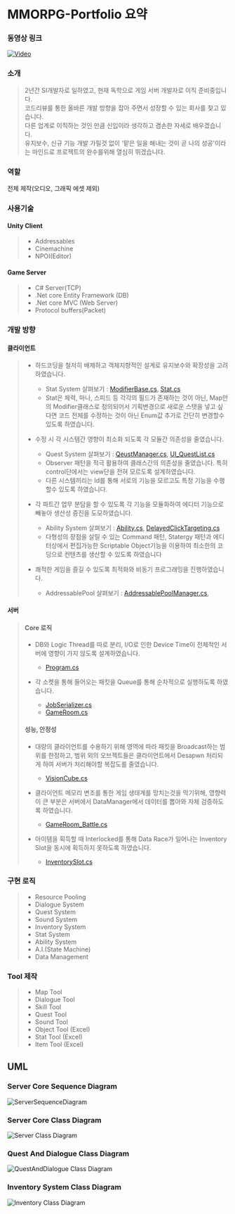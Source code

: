 # MMORPG-Portfolio 요약

### 동영상 링크
[![Video](https://img.youtube.com/vi/D5QFlw5yei8/0.jpg)](https://youtu.be/D5QFlw5yei8)

### 소개
> 2년간 SI개발자로 일하였고, 현재 독학으로 게임 서버 개발자로 이직 준비중입니다.  
> 코드리뷰를 통한 올바른 개발 방향을 잡아 주면서 성장할 수 있는 회사를 찾고 있습니다.  
> 다른 업계로 이직하는 것인 만큼 신입이라 생각하고 겸손한 자세로 배우겠습니다.  
> 유지보수, 신규 기능 개발 가릴것 없이 '맡은 일을 해내는 것이 곧 나의 성공'이라는 마인드로 프로젝트의 완수를위해 열심히 뛰겠습니다.

### 역할
전체 제작(오디오, 그래픽 에셋 제외)

### 사용기술
#### Unity Client
> + Addressables
> + Cinemachine
> + NPOI(Editor)

#### Game Server
> + C# Server(TCP)
> + .Net core Entity Framework (DB)
> + .Net core MVC (Web Server)
> + Protocol buffers(Packet)

### 개발 방향
#### 클라이언트
> - 하드코딩을 철저히 배제하고 객체지향적인 설계로 유지보수와 확장성을 고려하였습니다.
>   - Stat System 살펴보기 : 
>   [ModifierBase.cs](https://github.com/Elogen0/MMORPG_Portfolio/blob/master/Client_Script/Stats/ModifiableBase.cs), 
>   [Stat.cs](https://github.com/Elogen0/MMORPG_Portfolio/blob/master/Client_Script/Stats/Stat.cs)
>   - Stat은 체력, 마나, 스피드 등 각각의 필드가 존재하는 것이 아닌, Map안의 Modifier클래스로 정의되어서 기획변경으로 새로운 스탯을 넣고 싶다면 코드 전체를 수정하는 것이 아닌 Enum값 추가로 간단히 변경할수 있도록 하였습니다.
>   
> - 수정 시 각 시스템간 영향이 최소화 되도록 각 모듈간 의존성을 줄였습니다.
>   - Quest System 살펴보기 :
>   [QeustManager.cs](https://github.com/Elogen0/MMORPG_Portfolio/blob/master/Client_Script/Common/Managers/QuestManager.cs), 
>   [UI_QuestList.cs](https://github.com/Elogen0/MMORPG_Portfolio/blob/master/Client_Script/DialogueSystem/Quests/UI_QuestList.cs)
>   - Observer 패턴을 적극 활용하여 클래스간의 의존성을 줄였습니다. 특히 control단에서는 view단을 전혀 모르도록 설계하였습니다.
>   - 다른 시스템끼리는 Id를 통해 서로의 기능을 모르고도 특정 기능을 수행할수 있도록 하였습니다.
>   
> - 각 파트간 업무 분담을 할 수 있도록 각 기능을 모듈화하여 에디터 기능으로 빼놓아 생산성 증진을 도모하였습니다.
>   - Ability System 살펴보기 :
>   [Ability.cs](https://github.com/Elogen0/MMORPG_Portfolio/blob/master/Client_Script/GameLogic/Abilities/Ability.cs), 
>   [DelayedClickTargeting.cs](https://github.com/Elogen0/MMORPG_Portfolio/blob/master/Client_Script/GameLogic/Abilities/Targeting/DelayedClickTargeting.cs)
>   - 다형성의 장점을 살릴 수 있는 Command 패턴, Statergy 패턴과 에디터상에서 편집가능한 Scriptable Object기능을 이용하여 최소한의 코딩으로 컨텐츠를 생산할 수 있도록 하였습니다
>   
> - 쾌적한 게임을 즐길 수 있도록 최적화와 비동기 프로그래밍을 진행하였습니다.
>   - AddressablePool 살펴보기 : 
>   [AddressablePoolManager.cs](https://github.com/Elogen0/MMORPG_Portfolio/blob/master/Client_Script/Common/ResourceManagement/AddressablePoolManager.cs), 

#### 서버
> #### Core 로직
> - DB와 Logic Thread를 따로 분리, I/O로 인한 Device Time이 전체적인 서버에 영향이 가지 않도록 설계하였습니다.
>   - [Program.cs](https://github.com/Elogen0/MMORPG_Portfolio/blob/master/Server_Script/Program.cs)
>   
> - 각 소켓을 통해 들어오는 패킷을 Queue를 통해 순차적으로 실행하도록 하였습니다.
>   - [JobSerializer.cs](https://github.com/Elogen0/MMORPG_Portfolio/blob/master/Server_Script/Job/JobSerializer.cs)
>   - [GameRoom.cs](https://github.com/Elogen0/MMORPG_Portfolio/blob/master/Server_Script/Room/GameRoom.cs)
>   
> #### 성능, 안정성
> - 대량의 클라이언트를 수용하기 위해 영역에 따라 패킷을 Broadcast하는 범위를 한정하고, 범위 외의 오브젝트들은 클라이언트에서 Desapwn 처리되게 하여 서버가 처리해야할 복잡도를 줄였습니다.
>   - [VisionCube.cs](https://github.com/Elogen0/MMORPG_Portfolio/blob/master/Server_Script/Room/VisionCube.cs)
>   
> - 클라이언트 메모리 변조를 통한 게임 생태계를 망치는것을 막기위해, 영향력이 큰 부분은 서버에서 DataManager에서 데이터를 뽑아와 자체 검증하도록 하였습니다.
>   - [GameRoom_Battle.cs](https://github.com/Elogen0/MMORPG_Portfolio/blob/master/Server_Script/Room/GameRoom_Battle.cs)
>   
> - 아이템을 획득할 때 Interlocked를 통해 Data Race가 일어나는 Inventory Slot을 동시에 획득하지 못하도록 하였습니다.
>   - [InventorySlot.cs](https://github.com/Elogen0/MMORPG_Portfolio/blob/master/Server_Script/Data/Item/InventorySlot.cs)

### 구현 로직
> + Resource Pooling
> + Dialogue System
> + Quest System
> + Sound System
> + Inventory System
> + Stat System
> + Ability System
> + A.I.(State Machine)
> + Data Management

### Tool 제작
> + Map Tool
> + Dialogue Tool
> + Skill Tool
> + Quest Tool
> + Sound Tool
> + Object Tool (Excel)
> + Stat Tool (Excel)
> + Item Tool (Excel)

## UML
### Server Core Sequence Diagram
![ServerSequenceDiagram](https://user-images.githubusercontent.com/95978503/168649220-39a18236-662c-46fe-9e9e-973d82ebbe9a.jpg)
### Server Core Class Diagram
![Server Class Diagram](https://user-images.githubusercontent.com/95978503/168650628-7d8d1d75-687b-4b56-82aa-a935ec7dfe0e.jpg)
### Quest And Dialogue Class Diagram
![QuestAndDialogue Class Diagram](https://user-images.githubusercontent.com/95978503/168651421-27d62714-262c-4d95-86d0-c5693a6cdd05.jpg)
### Inventory System Class Diagram
![Inventory Class Diagram](https://user-images.githubusercontent.com/95978503/168651645-86eb172f-59bd-466a-b4ff-f71f05560f20.jpg)
